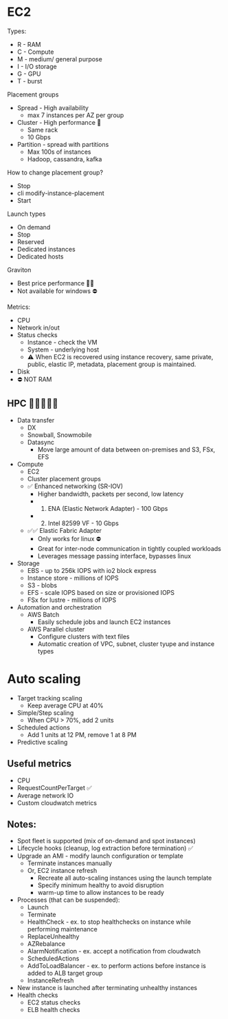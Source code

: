 EC2
=

Types:
- R - RAM
- C - Compute
- M - medium/ general purpose 
- I - I/O storage
- G - GPU
- T - burst

Placement groups
- Spread - High availability
  - max 7 instances per AZ per group
- Cluster - High performance 🚀
  - Same rack
  - 10 Gbps
- Partition - spread with partitions
  - Max 100s of instances
  - Hadoop, cassandra, kafka

How to change placement group?
- Stop
- cli modify-instance-placement
- Start

Launch types
- On demand
- Stop
- Reserved
- Dedicated instances
- Dedicated hosts

Graviton
- Best price performance 🚀💲
- Not available for windows ⛔

Metrics:
- CPU
- Network in/out
- Status checks 
  - Instance - check the VM
  - System - underlying host
  - ⚠️ When EC2 is recovered using instance recovery, same private, public, elastic IP, metadata, placement group is maintained.
- Disk
- ⛔ NOT RAM

HPC 🚀🚀🚀🚀🚀
-

- Data transfer
  - DX
  - Snowball, Snowmobile
  - Datasync
    - Move large amount of data between on-premises and S3, FSx, EFS
- Compute
  - EC2
  - Cluster placement groups
  - ✅ Enhanced networking (SR-IOV)
    - Higher bandwidth, packets per second, low latency
    - 1. ENA (Elastic Network Adapter) - 100 Gbps
    - 2. Intel 82599 VF - 10 Gbps
  - ✅✅ Elastic Fabric Adapter
    - Only works for linux ⛔
    - Great for inter-node communication in tightly coupled workloads
    - Leverages message passing interface, bypasses linux
- Storage
  - EBS - up to 256k IOPS with io2 block express
  - Instance store - millions of IOPS
  - S3 - blobs
  - EFS - scale IOPS based on size or provisioned IOPS
  - FSx for lustre - millions of IOPS
- Automation and orchestration
  - AWS Batch
    - Easily schedule jobs and launch EC2 instances 
  - AWS Parallel cluster
    - Configure clusters with text files
    - Automatic creation of VPC, subnet, cluster tyupe and instance types

Auto scaling
=

- Target tracking scaling
  - Keep average CPU at 40%
- Simple/Step scaling
  - When CPU > 70%, add 2 units
- Scheduled actions
  - Add 1 units at 12 PM, remove 1 at 8 PM
- Predictive scaling

Useful metrics
-

- CPU
- RequestCountPerTarget ✅
- Average network IO
- Custom cloudwatch metrics

Notes:
-

- Spot fleet is supported (mix of on-demand and spot instances)
- Lifecycle hooks (cleanup, log extraction before termination) ✅
- Upgrade an AMI - modify launch configuration or template
  - Terminate instances manually
  - Or, EC2 instance refresh
    - Recreate all auto-scaling instances using the launch template
    - Specify minimum healthy to avoid disruption
    - warm-up time to allow instances to be ready
- Processes (that can be suspended):
  - Launch
  - Terminate
  - HealthCheck - ex. to stop healthchecks on instance while performing maintenance
  - ReplaceUnhealthy
  - AZRebalance
  - AlarmNotification - ex. accept a notification from cloudwatch
  - ScheduledActions
  - AddToLoadBalancer - ex. to perform actions before instance is added to ALB target group
  - InstanceRefresh
- New instance is launched after terminating unhealthy instances
- Health checks
  - EC2 status checks
  - ELB health checks
